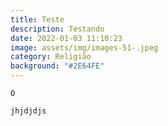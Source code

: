 ```yaml
---
title: Teste
description: Testando
date: 2022-01-03 11:10:23
image: assets/img/images-51-.jpeg
category: Religião
background: "#2E64FE"
---
```

` O `

```
jhjdjdjs
```